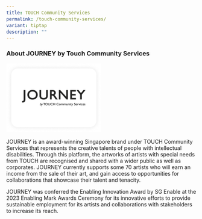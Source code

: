 ```yaml
---
title: TOUCH Community Services
permalink: /touch-community-services/
variant: tiptap
description: ""
---
```

<h3>About JOURNEY by Touch Community Services</h3>
<p></p>
<p></p>
<div class="isomer-image-wrapper">
<img style="width: 50%;" height="auto" width="100%" alt="" src="/images/Frame_206.png">
</div>
<p>JOURNEY is an award-winning Singapore brand under TOUCH Community Services
that represents the creative talents of people with intellectual disabilities.
Through this platform, the artworks of artists with special needs from
TOUCH are recognised and shared with a wider public as well as corporates.
JOURNEY currently supports some 70 artists who will earn an income from
the sale of their art, and gain access to opportunities for collaborations
that showcase their talent and tenacity.</p>
<p>JOURNEY was conferred the Enabling Innovation Award by SG Enable at the
2023 Enabling Mark Awards Ceremony for its innovative efforts to provide
sustainable employment for its artists and collaborations with stakeholders
to increase its reach.</p>
<p></p>
